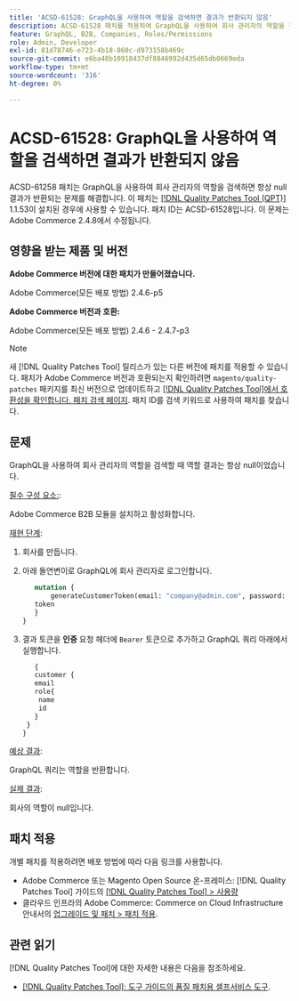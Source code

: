 ```yaml
---
title: 'ACSD-61528: GraphQL을 사용하여 역할을 검색하면 결과가 반환되지 않음'
description: ACSD-61528 패치를 적용하여 GraphQL을 사용하여 회사 관리자의 역할을 검색하면 항상 null 결과가 반환되는 Adobe Commerce 문제를 해결합니다.
feature: GraphQL, B2B, Companies, Roles/Permissions
role: Admin, Developer
exl-id: 81d78746-e723-4b18-860c-d973158b469c
source-git-commit: e6ba48b10918437df8846992d435d65db0669eda
workflow-type: tm+mt
source-wordcount: '316'
ht-degree: 0%

---
```


# ACSD-61528: GraphQL을 사용하여 역할을 검색하면 결과가 반환되지 않음

ACSD-61258 패치는 GraphQL을 사용하여 회사 관리자의 역할을 검색하면 항상 null 결과가 반환되는 문제를 해결합니다. 이 패치는 [[!DNL Quality Patches Tool (QPT)]](/help/tools/quality-patches-tool/quality-patches-tool-to-self-serve-quality-patches.md) 1.1.53이 설치된 경우에 사용할 수 있습니다. 패치 ID는 ACSD-61528입니다. 이 문제는 Adobe Commerce 2.4.8에서 수정됩니다.

## 영향을 받는 제품 및 버전

**Adobe Commerce 버전에 대한 패치가 만들어졌습니다.**

Adobe Commerce(모든 배포 방법) 2.4.6-p5

**Adobe Commerce 버전과 호환:**

Adobe Commerce(모든 배포 방법) 2.4.6 - 2.4.7-p3

>[!NOTE]
>
>새 [!DNL Quality Patches Tool] 릴리스가 있는 다른 버전에 패치를 적용할 수 있습니다. 패치가 Adobe Commerce 버전과 호환되는지 확인하려면 `magento/quality-patches` 패키지를 최신 버전으로 업데이트하고 [[!DNL Quality Patches Tool]에서 호환성을 확인합니다. 패치 검색 페이지](https://experienceleague.adobe.com/tools/commerce-quality-patches/index.html?lang=ko). 패치 ID를 검색 키워드로 사용하여 패치를 찾습니다.

## 문제

GraphQL을 사용하여 회사 관리자의 역할을 검색할 때 역할 결과는 항상 null이었습니다.

<u>필수 구성 요소:</u>:

Adobe Commerce B2B 모듈을 설치하고 활성화합니다.

<u>재현 단계</u>:

1. 회사를 만듭니다.
1. 아래 돌연변이로 GraphQL에 회사 관리자로 로그인합니다.

   ```GraphQL
      mutation {
          generateCustomerToken(email: "company@admin.com", password: "PASSWORD") {
      token
      }
   }
   ```

1. 결과 토큰을 **인증** 요청 헤더에 `Bearer` 토큰으로 추가하고 GraphQL 쿼리 아래에서 실행합니다.

   ```GraphQL
      {
      customer {
      email
      role{
       name
       id
      }
    }
   }
   ```

<u>예상 결과</u>:

GraphQL 쿼리는 역할을 반환합니다.

<u>실제 결과</u>:

회사의 역할이 null입니다.

## 패치 적용

개별 패치를 적용하려면 배포 방법에 따라 다음 링크를 사용합니다.

* Adobe Commerce 또는 Magento Open Source 온-프레미스: [!DNL Quality Patches Tool] 가이드의 [[!DNL Quality Patches Tool] > 사용량](/help/tools/quality-patches-tool/usage.md)
* 클라우드 인프라의 Adobe Commerce: Commerce on Cloud Infrastructure 안내서의 [업그레이드 및 패치 > 패치 적용](https://experienceleague.adobe.com/docs/commerce-cloud-service/user-guide/develop/upgrade/apply-patches.html?lang=ko).

## 관련 읽기

[!DNL Quality Patches Tool]에 대한 자세한 내용은 다음을 참조하세요.

* [[!DNL Quality Patches Tool]: 도구 가이드의 품질 패치용 셀프서비스 도구](/help/tools/quality-patches-tool/quality-patches-tool-to-self-serve-quality-patches.md).
